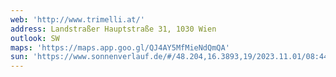 ```yaml
---
web: 'http://www.trimelli.at/'
address: Landstraßer Hauptstraße 31, 1030 Wien
outlook: SW
maps: 'https://maps.app.goo.gl/QJ4AY5MfMieNdQmQA'
sun: 'https://www.sonnenverlauf.de/#/48.204,16.3893,19/2023.11.01/08:44/1/0'
---
```



